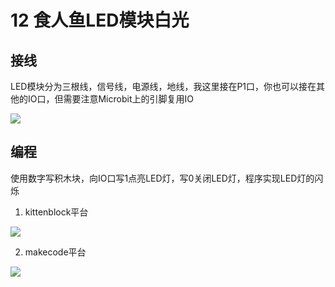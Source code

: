 # 12 食人鱼LED模块白光

## 接线

LED模块分为三根线，信号线，电源线，地线，我这里接在P1口，你也可以接在其他的IO口，但需要注意Microbit上的引脚复用IO

![](https://s2.ax1x.com/2019/09/02/nCGZgs.jpg)

## 编程

使用数字写积木块，向IO口写1点亮LED灯，写0关闭LED灯，程序实现LED灯的闪烁  

1. kittenblock平台

![](https://s2.ax1x.com/2019/09/02/nPmOGq.jpg)  

2. makecode平台 

![](https://s2.ax1x.com/2019/09/02/nPnGSP.jpg)


